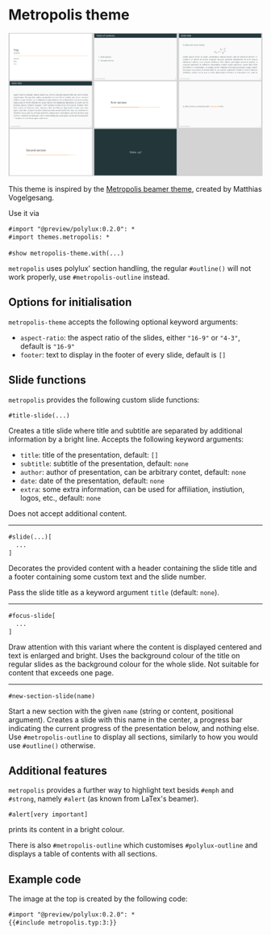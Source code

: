 # Metropolis theme

![metropolis](metropolis.png)

This theme is inspired by the
[Metropolis beamer theme](https://github.com/matze/mtheme),
created by Matthias Vogelgesang.

Use it via
```typ
#import "@preview/polylux:0.2.0": *
#import themes.metropolis: *

#show metropolis-theme.with(...)
```

`metropolis` uses polylux' section handling, the regular `#outline()` will not work
properly, use `#metropolis-outline` instead.

## Options for initialisation
`metropolis-theme` accepts the following optional keyword arguments:

- `aspect-ratio`: the aspect ratio of the slides, either `"16-9"` or `"4-3"`,
  default is `"16-9"`
- `footer`: text to display in the footer of every slide, default is `[]`

## Slide functions
`metropolis` provides the following custom slide functions:

```typ
#title-slide(...)
```
Creates a title slide where title and subtitle are separated by additional
information by a bright line.
Accepts the following keyword arguments:
- `title`: title of the presentation, default: `[]`
- `subtitle`: subtitle of the presentation, default: `none`
- `author`: author of presentation, can be arbitrary contet, default: `none`
- `date`: date of the presentation, default: `none`
- `extra`: some extra information, can be used for affiliation, instiution,
  logos, etc., default: `none`

Does not accept additional content.

---

```typ
#slide(...)[
  ...
]
```
Decorates the provided content with a header containing the slide title and a
footer containing some custom text and the slide number.

Pass the slide title as a keyword argument `title` (default: `none`).

---

```typ
#focus-slide[
  ...
]
```
Draw attention with this variant where the content is displayed centered and text
is enlarged and bright.
Uses the background colour of the title on regular slides as the background
colour for the whole slide.
Not suitable for content that exceeds one page.

---

```typ
#new-section-slide(name)
```
Start a new section with the given `name` (string or content, positional argument).
Creates a slide with this name in the center, a progress bar indicating the
current progress of the presentation below, and nothing else.
Use `#metropolis-outline` to display all sections, similarly to how you would use
`#outline()` otherwise.

## Additional features
`metropolis` provides a further way to highlight text besids `#emph` and `#strong`,
namely `#alert` (as known from LaTex's beamer).
```typ
#alert[very important]
```
prints its content in a bright colour.

There is also `#metropolis-outline` which customises `#polylux-outline` and
displays a table of contents with all sections.


## Example code
The image at the top is created by the following code:
```typ
#import "@preview/polylux:0.2.0": *
{{#include metropolis.typ:3:}}
```
